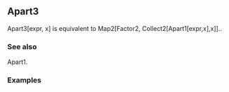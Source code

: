 ##  Apart3 

Apart3[expr, x] is equivalent to Map2[Factor2, Collect2[Apart1[expr,x],x]]..

###  See also 

Apart1.

###  Examples 